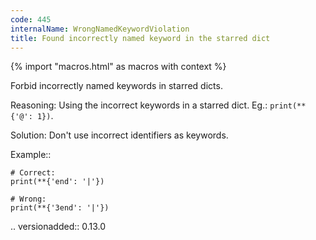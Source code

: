 ```yaml
---
code: 445
internalName: WrongNamedKeywordViolation
title: Found incorrectly named keyword in the starred dict
---
```


{% import "macros.html" as macros with context %}

Forbid incorrectly named keywords in starred dicts.

Reasoning: Using the incorrect keywords in a starred dict. Eg.:
`print(**{'@': 1})`.

Solution: Don't use incorrect identifiers as keywords.

Example::

    # Correct:
    print(**{'end': '|'})
    
    # Wrong:
    print(**{'3end': '|'})

.. versionadded:: 0.13.0